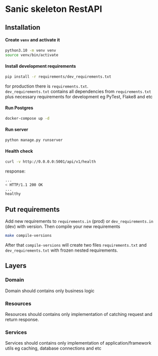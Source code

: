 # Sanic skeleton RestAPI

## Installation
#### Create `venv` and activate it
```bash
python3.10 -m venv venv
source venv/bin/activate
```

#### Install development requirements
```bash
pip install -r requirements/dev_requirements.txt
```
for production there is `requirements.txt`.  
`dev_requirements.txt` contains all dependencies from `requirements.txt` plus necessary requirements
for development eg PyTest, Flake8 and etc

#### Run Postgres
```bash
docker-compose up -d
```

#### Run server
```bash
python manage.py runserver
```

#### Health check
```bash
curl -v http://0.0.0.0:5001/api/v1/health
```
response:
```bash
...
< HTTP/1.1 200 OK
...
healthy
```

## Put requirements
Add new requirements to `requirements.in` (prod) or `dev_requirements.in` (dev) with version.
Then compile your new requirements
```bash
make compile-versions
```
After that `compile-versions` will create two files `requirements.txt` and `dev_requirements.txt` 
with frozen nested requirements.

## Layers
### Domain
Domain should contains only business logic

### Resources
Resources should contains only implementation of catching request and return response.

### Services
Services should contains only implementation of application/framework utils eg caching, database connections and etc
